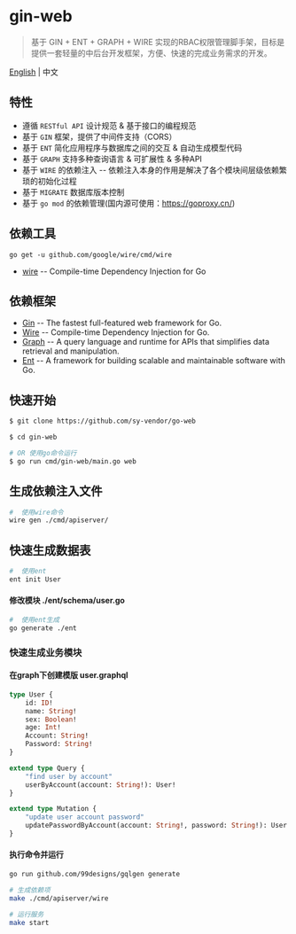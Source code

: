 # gin-web

> 基于 GIN + ENT + GRAPH + WIRE 实现的RBAC权限管理脚手架，目标是提供一套轻量的中后台开发框架，方便、快速的完成业务需求的开发。

[English](README.md) | 中文

## 特性

- 遵循 `RESTful API` 设计规范 & 基于接口的编程规范
- 基于 `GIN` 框架，提供了中间件支持（CORS）
- 基于 `ENT` 简化应用程序与数据库之间的交互 & 自动生成模型代码
- 基于 `GRAPH` 支持多种查询语言 & 可扩展性 & 多种API
- 基于 `WIRE` 的依赖注入 -- 依赖注入本身的作用是解决了各个模块间层级依赖繁琐的初始化过程
- 基于 `MIGRATE` 数据库版本控制
- 基于 `go mod` 的依赖管理(国内源可使用：<https://goproxy.cn/>)

## 依赖工具

```
go get -u github.com/google/wire/cmd/wire
```

- [wire](https://github.com/google/wire) -- Compile-time Dependency Injection for Go

## 依赖框架

- [Gin](https://gin-gonic.com/) -- The fastest full-featured web framework for Go.
- [Wire](https://github.com/google/wire) -- Compile-time Dependency Injection for Go.
- [Graph](https://github.com/graphql) -- A query language and runtime for APIs that simplifies data retrieval and manipulation.
- [Ent](https://github.com/ent) -- A framework for building scalable and maintainable software with Go.

## 快速开始

```bash
$ git clone https://github.com/sy-vendor/go-web

$ cd gin-web

# OR 使用go命令运行
$ go run cmd/gin-web/main.go web
```

## 生成依赖注入文件

```bash
#  使用wire命令
wire gen ./cmd/apiserver/
```

## 快速生成数据表
```bash
#  使用ent
ent init User
```
#### 修改模块 ./ent/schema/user.go

```bash
#  使用ent生成
go generate ./ent
```

### 快速生成业务模块

#### 在graph下创建模版 user.graphql

```graphql
type User {
    id: ID!
    name: String!
    sex: Boolean!
    age: Int!
    Account: String!
    Password: String!
}

extend type Query {
    "find user by account"
    userByAccount(account: String!): User!
}

extend type Mutation {
    "update user account password"
    updatePasswordByAccount(account: String!, password: String!): User!
}
```

#### 执行命令并运行

```bash
go run github.com/99designs/gqlgen generate

# 生成依赖项
make ./cmd/apiserver/wire

# 运行服务
make start
```